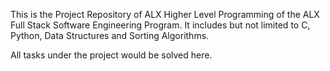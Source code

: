This is the Project Repository of ALX Higher Level Programming of the ALX Full Stack Software Engineering Program. It includes but not limited to C, Python, Data Structures and Sorting Algorithms.

All tasks under the project would be solved here.
